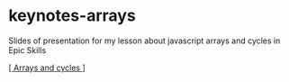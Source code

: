 # keynotes-arrays
Slides of presentation for my lesson about javascript arrays and cycles in Epic Skills

[[ Arrays and cycles ]](https://gurylev.github.io/keynotes-arrays/)
